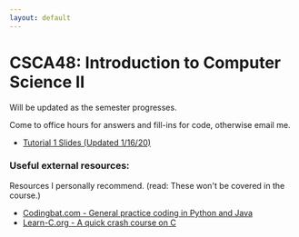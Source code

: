 ```yaml
---
layout: default
---
```


# CSCA48: Introduction to Computer Science II

Will be updated as the semester progresses.

Come to office hours for answers and fill-ins for code, otherwise email me.

<!---*   [Tutorial 2 Slides](https://docs.google.com/presentation/d/10YSE_OE9KGFSJf4I5OXe6ocJG_3cw_UEEPfH4QiBJ1w/edit?usp=sharing)--->
*   [Tutorial 1 Slides (Updated 1/16/20)](https://docs.google.com/presentation/d/1n9EvrB7oYZbjV5hqc7FSEAoWsqyoJ_PtCyDEJKmSLHU/edit?usp=sharing)

### Useful external resources:

Resources I personally recommend. (read: These won't be covered in the course.)

*   [Codingbat.com - General practice coding in Python and Java](https://codingbat.com/python)
*   [Learn-C.org - A quick crash course on C](https://www.learn-c.org/)
